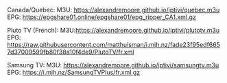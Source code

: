 Canada/Quebec:
M3U: https://alexandremoore.github.io/iptivi/quebec.m3u
EPG: https://epgshare01.online/epgshare01/epg_ripper_CA1.xml.gz

Pluto TV (French):
M3U:https://alexandremoore.github.io/iptivi/plutotv.m3u
EPG: https://raw.githubusercontent.com/matthuisman/i.mjh.nz/fade23f95edf6657d37009599fb80f38a10f4de9/PlutoTV/fr.xml

Samsung TV:
M3U: https://alexandremoore.github.io/iptivi/samsungtv.m3u
EPG: https://i.mjh.nz/SamsungTVPlus/fr.xml.gz